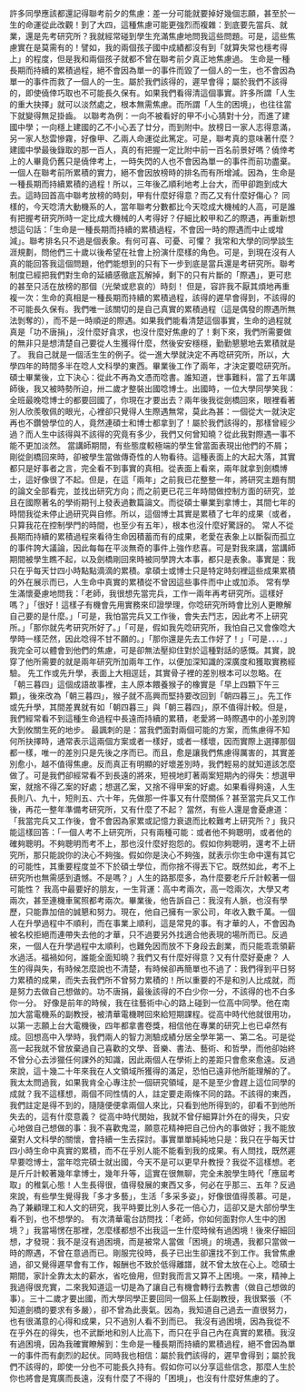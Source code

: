 許多同學應該都還記得聯考前夕的焦慮：差一分可能就要掉好幾個志願，甚至於一生的命運從此改觀！到了大四，這種焦慮可能更強烈而複雜：到底要先當兵、就業，還是先考研究所？我就經常碰到學生充滿焦慮地問我這些問題。可是，這些焦慮實在是莫需有的！譬如，我的兩個孩子國中成績都沒有到「就算失常也穩考得上」的程度，但是我和兩個孩子就都不曾在聯考前夕真正地焦慮過。
    生命是一種長期而持續的累積過程，絕不會因為單一的事件而毀了一個人的一生，也不會因為單一的事件而救了一個人的一生。屬於我們該得的，遲早會得；屬於我們不該得的，即使僥倖巧取也不可能長久保有。如果我們看得清這個事實。許多所謂「人生的重大抉擇」就可以淡然處之，根本無需焦慮。而所謂「人生的困境」，也往往當下就變得無足掛齒。
以聯考為例：一向不被看好的甲不小心猜對十分，而進了建國中學；一向穩上建國的乙不小心丟了廿分，而到附中。放榜日一家人志得意滿，另一家人愁雲慘霧，好像甲、乙兩人命運從此篤定。可是，聯考真的意味著什麼？建國中學最後錄取的那一百人，真的有把握一定比附中前一百名前景好嗎？僥倖考上的人畢竟仍舊只是僥倖考上，一時失閃的人也不會因為單一的事件而前功盡棄。一個人在聯考前所累積的實力，絕不會因放榜時的排名而有所增減。因為，生命是一種長期而持續累積的過程！所以，三年後乙順利地考上台大，而甲卻跑到成大去。這時回首高中聯考放榜的時刻，甲有什麼好得意？而乙又有什麼好傷心？
同樣的，今天唸清大動機系的人，當年聯考分數都比今天唸成大機械的人高，可是誰有把握考研究所時一定比成大機械的人考得好？仔細比較甲和乙的際遇，再重新想想這句話：「生命是一種長期而持續的累積過程，不會因一時的際遇而中止或增減」。聯考排名只不過是個表象。有何可喜、可憂、可懼？
    我常和大學的同學談生涯規劃，問他們三十歲以後希望在社會上扮演什麼樣的角色。可是，到現在沒有人真的能回答我這個問題，他們能想到的只有下一步到底是當兵還是考研究所。聯考制度已經把我們對生命的延續感徹底瓦解掉，剩下的只有片斷的「際遇」，更可悲的甚至只活在放榜的那個（光榮或悲哀的）時刻！
但是，容許我不厭其煩地再重複一次：生命的真相是一種長期而持續的累積過程，該得的遲早會得到，不該得的不可能長久保有。我們唯一該關切的是自己真實的累積過程（這是偶發的際遇所無法剝奪的），而不是一時順逆的際遇。如果我們能看清楚這個事實，生命的過程就真是「功不唐捐」，沒什麼好貪求，也沒什麼好焦慮的了！剩下來，我們所需要做的無非只是想清楚自己要從人生獲得什麼，然後安安穩穩，勤勤懇懇地去累積就是了。
  我自己就是一個活生生的例子。從一進大學就決定不再唸研究所，所以，大學四年的時間多半在唸人文科學的東西。畢業後工作了兩年，才決定要唸研究所。碩士畢業後，立下決心：從此不再為文憑而唸書。誰知道，世事難料，當了五年講師後，我又被時勢所迫，卅二歲才整裝出國唸博士。出國時，一位大學同學笑我：全班最晚唸博士的都要回國了，你現在才要出去？兩年後我從劍橋回來，眼裡看著別人欣羨敬佩的眼光，心裡卻只覺得人生際遇無常，莫此為甚：一個從大一就決定再也不鑽營學位的人，竟然連碩士和博士都拿到了！屬於我們該得的，那樣曾經少過？而人生中該得與不該得的究竟有多少，我們又何曾知曉？從此我對際遇一事不能不更加淡然。
    當講師期間，有些態度較極端的學生曾當面表現出他們的不屑；剛從劍橋回來時，卻被學生當做傳奇性的人物看待。這種表面上的大起大落，其實都只是好事者之言，完全看不到事實的真相。從表面上看來，兩年就拿到劍橋博士，這好像很了不起。但是，在這「兩年」之前我已花整整一年，將研究主題有關的論文全部看完，並找出研究方向；而之前更已花三年時間做控制方面的研究，並且在國際著名的學術期刊上發表過數篇論文。而從碩士畢業到拿博士，其間七年的時間我從未停止過研究與自修。所以，這個博士其實是累積了七年的成果（或者，只算我花在控制學門的時間，也至少有五年），根本也沒什麼好驚訝的。
常人不從長期而持續的累積過程來看待生命因積蓄而有的成果，老愛在表象上以斷裂而孤立的事件誇大議論，因此每每在平淡無奇的事件上強作悲喜。可是對我來講，當講師期間被學生瞧不起，以及劍橋剛回來時被同學誇大本事，都只是表象。事實是：我只在乎每天廿四小時點點滴滴的累積。拿碩士或博士只是特定時刻裡這些成果累積的外在展示而已，人生命中真實的累積從不曾因這些事件而中止或加添。
    常有學生滿懷憂慮地問我：「老師，我很想先當完兵，工作一兩年再考研究所。這樣好嗎？」「很好！這樣子有機會先用實務來印證學理，你唸研究所時會比別人更瞭解自己要的是什麼。」「可是，我怕當完兵又工作後，會失去鬥志，因此考不上研究所。」「那你就先考研究所好了。」「可是，假如我先唸研究所，我怕自己又會像唸大學時一樣茫然，因此唸得不甘不願的。」「那你還是先去工作好了！」「可是．．．．」我完全可以體會到他們的焦慮，可是卻無法壓抑住對於這種對話的感慨。其實，說穿了他所需要的就是兩年研究所加兩年工作，以便加深知識的深廣度和獲取實務經驗。
先工作或先升學，表面上大相逕廷，其實骨子裡的差別根本可以忽略。在「朝三暮四」這個成語故事裡，主人原本餵養猴子的橡實是「早上四顆下午三顆」，後來改為「朝三暮四」，猴子就不高興而堅持要改回到「朝四暮三」。先工作或先升學，其間差異就有如「朝四暮三」與「朝三暮四」，原不值得計較。但是，我們經常看不到這種生命過程中長遠而持續的累積，老愛將一時際遇中的小差別誇大到攸關生死的地步。
    最諷刺的是：當我們面對兩個可能的方案，而焦慮得不知何所抉擇時，通常表示這兩個方案或者一樣好，或者一樣壞，因而實際上選擇那個都一樣，唯一的差別只是先後之序而已。而且，愈是讓我們焦慮得厲害的，其實差別愈小，越不值得焦慮。反而真正有明顯的好壞差別時，我們輕易的就知道該怎麼做了。可是我們卻經常看不到長遠的將來，短視地盯著兩案短期內的得失：想選甲案，就捨不得乙案的好處；想選乙案，又捨不得甲案的好處。如果看得夠遠，人生長則八、九十，短則五、六十年，先做那一件事又有什麼關係？甚至當完兵又工作後，再花一整年準備考研究所，又有什麼了不起？
    當然，有些人還是會憂慮道：「我當完兵又工作後，會不會因為家累或記憶力衰退而比較難考上研究所？」我只能這樣回答：「一個人考不上研究所，只有兩種可能：或者他不夠聰明，或者他的確夠聰明。不夠聰明而考不上，那也沒什麼好抱怨的。假如你夠聰明，還考不上研究所，那只能說你的決心不夠強。假如你是決心不夠強，就表示你生命中還有其它的可能性，其重要程度並不下於碩士學位，而你捨不得丟下它。既然如此，考不上研究所也無需感到遺憾。不是嗎？」人生的路那麼多，為什麼要老斤斤計較著一個可能性？
我高中最要好的朋友，一生背運：高中考兩次，高一唸兩次，大學又考兩次，甚至連機車駕照都考兩次。畢業後，他告訴自己：我沒有人脈，也沒有學歷，只能靠加倍的誠懇和努力。現在，他自己擁有一家公司，年收入數千萬。一個人在升學過程中不順利，而在事業上順利，這是常見的事。有才華的人，不會因為被名校拒絕而連帶失去他的才華，只不過要另外找適合他表現的場所而已。反過來，一個人在升學過程中太順利，也難免因而放不下身段去創業，而只能乖乖領薪水過活。福禍如何，誰能全面知曉？我們又有什麼好得意？又有什麼好憂慮？
    人生的得與失，有時候怎麼說也不清楚，有時候卻再簡單也不過了：我們得到平日努力累積的成果，而失去我們所不曾努力累積的！所以重要的不是和別人比成就，而是努力去做自己想做的。功不唐捐，最後該得的不白少你一分，不該得的也不白多你一分。
好像是前年的時候，我在往藝術中心的路上碰到一位高中同學。他在南加大當電機系的副教授，被清華電機聘回來給短期課程。從高中時代他就很用功，以第一志願上台大電機後，四年都拿書卷獎，相信他在專業的研究上也已卓然有成。回想高中入學時，我們兩人的智力測驗成績分居全學年第一、第二名。可是從高一起我就不曾放棄過自己喜歡的文學、音樂、書法、藝術、和哲學，而他卻始終不曾分心去涉獵任何課外的知識，因此兩個人在學術上的差距只會愈來愈遠。反過來說，這十幾二十年來我在人文領域所獲得的滿足，恐怕已遠非他所能理解的了。我太太問過我，如果我肯全心專注於一個研究領域，是不是至少會趕上這位同學的成就？我不這樣想，兩個不同性情的人，註定要走兩條不同的路。不該得的東西，我們註定是得不到的，隨隨便便拿兩個人來比，只看到他所得到的，卻看不到他所失去的，這有什麼意義？
    從高中時代閔始，我就不曾仔細算計外在的得失，只安心地做自己想做的事：我不喜歡鬼混，願意花精神把自己份內的事做好；我不能放棄對人文科學的關懷，會持續一生去探討。事實單單純純地只是：我只在乎每天廿四小時生命中真實的累積，而不在乎別人能不能看到我的成果。有人問找，既然遲早要唸博士，當年唸完碩士就出國，今天不是可以更早升教授？我從不這樣想。老是斤斤計較著幾年拿博士，幾年升等，這實在很無聊，完全未脫學生時代「應屆考取」的稚氣心態！人生長得很，值得發展的東西又多，何必在乎那三、五年？反過來說，有些學生覺得我「多才多藝」，生活「多采多姿」，好像很值得羨慕。可是，為了兼顧理工和人文的研究，我平時要比別人多花一倍心力，這卻又是大部份學生看不到，也不想學的。
    有次清華電台訪問找：「老師，你如何面對你人生中的困境？」我當場愣在那裡，怎麼樣都想不出我這一生什麼時候有過困境！後來仔細回想，才發現：我不是沒有過困境，而是被常人當做「困境」的境遇，我都只當做一時的際遇，不曾在意過而已。剛服完役時，長子已出生卻還找不到工作。我曾焦慮過，卻又覺得遲早會有工作，報酬也不致於低得離譜，就不曾太放在心上。唸碩士期間，家計全靠太太的薪水，省吃儉用，但對我而言又算不上困境。一來，精神上我過得很充實，二來我知道這一切是為了讓自己有機會轉行去教書（做自己想做的事）。三十二歲才要出國，而大學同學正要回同一個系上任副教授，我很緊張（不知道劍橋的要求有多嚴），卻不曾為此喪氣。因為，我知道自己過去一直很努力，也有很滿意的心得和成果，只不過別人看不到而已。
我沒有過困境，因為我從不在乎外在的得失，也不武斷地和別人比高下，而只在乎自己內在真實的累積。我沒有過困境，因為我確實瞭解到：生命是一種長期而持續的累積過程，絕不會因為單一的事件而有劇烈的起伏。同時我也相信：屬於我們該得的，遲早會得到；屬於我們不該得的，即使一分也不可能長久持有。假如你可以分享這些信念，那麼人生於你也將會是寬廣而長遠，沒有什麼了不得的「困境」，也沒有什麼好焦慮的了。